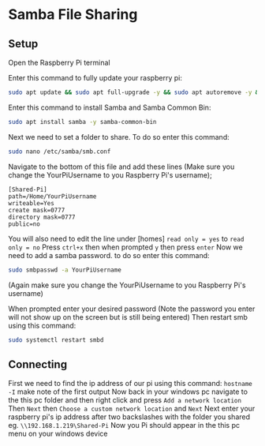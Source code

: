 # Samba File Sharing
## Setup

Open the Raspberry Pi terminal

Enter this command to fully update your raspberry pi:
```bash
sudo apt update && sudo apt full-upgrade -y && sudo apt autoremove -y && sudo apt clean
```

Enter this command to install Samba and Samba Common Bin: 
```bash
sudo apt install samba -y samba-common-bin
```

Next we need to set a folder to share. To do so enter this command:
```bash
sudo nano /etc/samba/smb.conf
```

Navigate to the bottom of this file and add these lines (Make sure you change the YourPiUsername to you Raspberry Pi's username);
```service
[Shared-Pi]  
path=/Home/YourPiUsername  
writeable=Yes  
create mask=0777  
directory mask=0777  
public=no
```

You will also need to edit the line under [homes] `read only = yes` to `read only = no`
Press `ctrl+x` then when prompted `y` then press `enter`
Now we need to add a samba password. to do so enter this command:
```bash
sudo smbpasswd -a YourPiUsername
```
(Again make sure you change the YourPiUsername to you Raspberry Pi's username)

When prompted enter your desired password (Note the password you enter will not show up on the screen but is still being entered)
Then restart smb using this command:
```bash
sudo systemctl restart smbd
```

## Connecting

First we need to find the ip address of our pi using this command: `hostname -I` make note of the first output
Now back in your windows pc navigate to the this pc folder and then right click and press `Add a network location`
Then `Next` then `Choose a custom network location` and `Next`
Next enter your raspberry pi's ip address after two backslashes with the folder you shared eg. `\\192.168.1.219\Shared-Pi`
Now you Pi should appear in the this pc menu on your windows device
